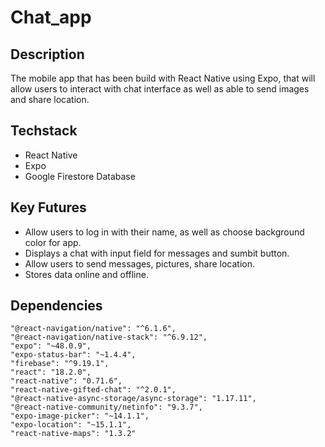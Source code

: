 # Chat_app

## Description 

The mobile app that has been build with React Native using Expo, that will allow users to interact with chat interface as well as able to send images and share location.

## Techstack
+ React Native
+ Expo
+ Google Firestore Database

## Key Futures
+ Allow users to log in with their name, as well as choose background color for app.
+ Displays a chat with input field for messages and sumbit button.
+ Allow users to send messages, pictures, share location.
+ Stores data online and offline.

## Dependencies 
    "@react-navigation/native": "^6.1.6",
    "@react-navigation/native-stack": "^6.9.12",
    "expo": "~48.0.9",
    "expo-status-bar": "~1.4.4",
    "firebase": "^9.19.1",
    "react": "18.2.0",
    "react-native": "0.71.6",
    "react-native-gifted-chat": "^2.0.1",
    "@react-native-async-storage/async-storage": "1.17.11",
    "@react-native-community/netinfo": "9.3.7",
    "expo-image-picker": "~14.1.1",
    "expo-location": "~15.1.1",
    "react-native-maps": "1.3.2"

